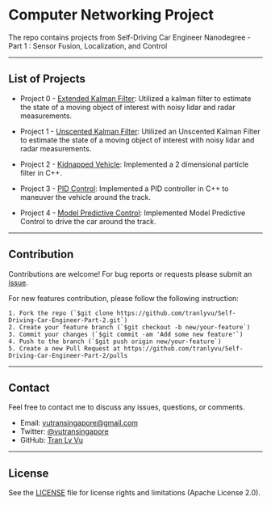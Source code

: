 # **Computer Networking Project**

The repo contains projects from Self-Driving Car Engineer Nanodegree - Part 1 : Sensor Fusion, Localization, and Control

---
List of Projects
---

* Project 0 - [Extended Kalman Filter](https://github.com/tranlyvu/Self-Driving-Car-Engineer-Part-2/tree/master/Extended%20Kalman%20Filter): Utilized a kalman filter to estimate the state of a moving object of interest with noisy lidar and radar measurements.

* Project 1 - [Unscented Kalman Filter](https://github.com/tranlyvu/Self-Driving-Car-Engineer-Part-2/tree/master/Extended%20Kalman%20Filter): Utilized an Unscented Kalman Filter to estimate the state of a moving object of interest with noisy lidar and radar measurements.

* Project 2 - [Kidnapped Vehicle](https://github.com/tranlyvu/Self-Driving-Car-Engineer-Part-2/tree/master/Kidnapped%20Vehicle): Implemented a 2 dimensional particle filter in C++.

* Project 3 - [PID Control](https://github.com/tranlyvu/Self-Driving-Car-Engineer-Part-2/tree/master/PID%20Control): Implemented a PID controller in C++ to maneuver the vehicle around the track.

* Project 4 - [Model Predictive Control](https://github.com/tranlyvu/Self-Driving-Car-Engineer-Part-2/tree/master/Model_Predictive_Control): Implemented Model Predictive Control to drive the car around the track.


---
Contribution
---
Contributions are welcome! For bug reports or requests please submit an [issue](https://github.com/tranlyvu/Self-Driving-Car-Engineer-Part-2/issues).

For new features contribution, please follow the following instruction:

```
1. Fork the repo (`$git clone https://github.com/tranlyvu/Self-Driving-Car-Engineer-Part-2.git`)
2. Create your feature branch (`$git checkout -b new/your-feature`)
3. Commit your changes (`$git commit -am 'Add some new feature'`)
4. Push to the branch (`$git push origin new/your-feature`)
5. Create a new Pull Request at https://github.com/tranlyvu/Self-Driving-Car-Engineer-Part-2/pulls
```

---
Contact
---
Feel free to contact me to discuss any issues, questions, or comments.
*  Email: vutransingapore@gmail.com
*  Twitter: [@vutransingapore](https://twitter.com/vutransingapore)
*  GitHub: [Tran Ly Vu](https://github.com/tranlyvu)

---
License
---
See the [LICENSE](https://github.com/tranlyvu/Self-Driving-Car-Engineer-Part-2/blob/master/LICENSE) file for license rights and limitations (Apache License 2.0).